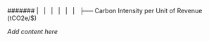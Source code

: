 ####### |   |   |   |   |   |   ├── Carbon Intensity per Unit of Revenue (tCO2e/$)

*Add content here*